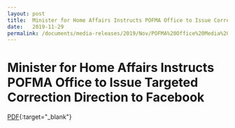 ```yaml
---
layout: post
title:  Minister for Home Affairs Instructs POFMA Office to Issue Correction Direction
date:   2019-11-29
permalink: /documents/media-releases/2019/Nov/POFMA%20Office%20Media%20Statement%2028%20Nov%202019.pdf
---
```


# Minister for Home Affairs Instructs POFMA Office to Issue Targeted Correction Direction to Facebook

[PDF](/documents/media-releases/2019/Nov/POFMA%20Office%20Media%20Statement%2028%20Nov%202019.pdf){:target="_blank"}